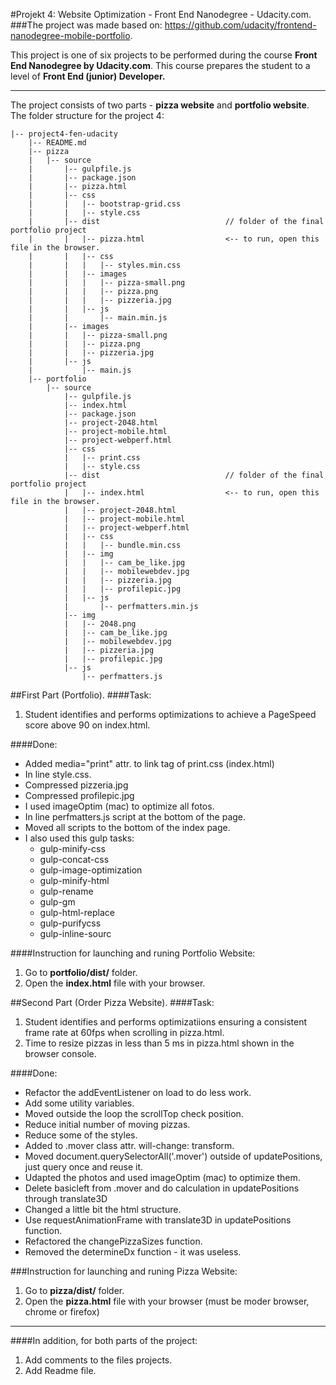 #Projekt 4: Website Optimization - Front End Nanodegree - Udacity.com.
###The project was made based on: https://github.com/udacity/frontend-nanodegree-mobile-portfolio.

This project is one of six projects to be performed during the course **Front End Nanodegree by Udacity.com**. This course prepares the student to a level of **Front End (junior) Developer.**
***
The project consists of two parts - **pizza website** and **portfolio website**.
The folder structure for the project 4:

```
|-- project4-fen-udacity
    |-- README.md
    |-- pizza
    |   |-- source
    |       |-- gulpfile.js
    |       |-- package.json
    |       |-- pizza.html
    |       |-- css
    |       |   |-- bootstrap-grid.css
    |       |   |-- style.css
    |       |-- dist                            // folder of the final portfolio project
    |       |   |-- pizza.html                  <-- to run, open this file in the browser.
    |       |   |-- css
    |       |   |   |-- styles.min.css
    |       |   |-- images
    |       |   |   |-- pizza-small.png
    |       |   |   |-- pizza.png
    |       |   |   |-- pizzeria.jpg
    |       |   |-- js
    |       |       |-- main.min.js
    |       |-- images
    |       |   |-- pizza-small.png
    |       |   |-- pizza.png
    |       |   |-- pizzeria.jpg
    |       |-- js
    |           |-- main.js
    |-- portfolio
        |-- source
            |-- gulpfile.js
            |-- index.html
            |-- package.json
            |-- project-2048.html
            |-- project-mobile.html
            |-- project-webperf.html
            |-- css
            |   |-- print.css
            |   |-- style.css
            |-- dist                            // folder of the final portfolio project
            |   |-- index.html                  <-- to run, open this file in the browser.
            |   |-- project-2048.html
            |   |-- project-mobile.html
            |   |-- project-webperf.html
            |   |-- css
            |   |   |-- bundle.min.css
            |   |-- img
            |   |   |-- cam_be_like.jpg
            |   |   |-- mobilewebdev.jpg
            |   |   |-- pizzeria.jpg
            |   |   |-- profilepic.jpg
            |   |-- js
            |       |-- perfmatters.min.js
            |-- img
            |   |-- 2048.png
            |   |-- cam_be_like.jpg
            |   |-- mobilewebdev.jpg
            |   |-- pizzeria.jpg
            |   |-- profilepic.jpg
            |-- js
                |-- perfmatters.js
```

##First Part (Portfolio).
####Task: 
1. Student identifies and performs optimizations to achieve a PageSpeed score above 90 on index.html.

####Done:

- Added media="print" attr. to link tag of print.css (index.html)
- In line style.css.
- Compressed pizzeria.jpg
- Compressed profilepic.jpg
- I used imageOptim (mac) to optimize all fotos.
- In line perfmatters.js script at the bottom of the page.
- Moved all scripts to the bottom of the index page.
- I also used this gulp tasks:
    - gulp-minify-css
    - gulp-concat-css
    - gulp-image-optimization
    - gulp-minify-html
    - gulp-rename
    - gulp-gm
    - gulp-html-replace
    - gulp-purifycss
    - gulp-inline-sourc

####Instruction for launching and runing Portfolio Website:
1. Go to **portfolio/dist/** folder.
2. Open the **index.html** file with your browser.



##Second Part (Order Pizza Website).
####Task: 
1. Student identifies and performs optimizatiions ensuring a consistent frame rate at 60fps when scrolling in pizza.html.
2. Time to resize pizzas in less than 5 ms in pizza.html shown in the browser console.

####Done:
- Refactor the addEventListener on load to do less work.
- Add some utility variables.
- Moved outside the loop the scrollTop check position.
- Reduce initial number of moving pizzas.
- Reduce some of the styles.
- Added to .mover class attr. will-change: transform.
- Moved document.querySelectorAll('.mover') outside of updatePositions, just query once and reuse it.
- Udapted the photos and used imageOptim (mac) to optimize them.
- Delete basicleft from .mover and do calculation in updatePositions through translate3D
- Changed a little bit the html structure.
- Use requestAnimationFrame with translate3D in updatePositions function.
- Refactored the changePizzaSizes function.
- Removed the determineDx function - it was useless.

###Instruction for launching and runing Pizza Website:
1. Go to **pizza/dist/** folder.
2. Open the **pizza.html** file with your browser (must be moder browser, chrome or firefox)

***

####In addition, for both parts of the project:
1. Add comments to the files projects.
2. Add Readme file.